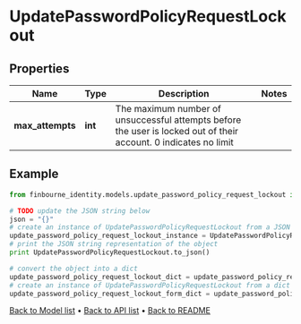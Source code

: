 # UpdatePasswordPolicyRequestLockout


## Properties
Name | Type | Description | Notes
------------ | ------------- | ------------- | -------------
**max_attempts** | **int** | The maximum number of unsuccessful attempts before the user is locked out of their account.  0 indicates no limit | 

## Example

```python
from finbourne_identity.models.update_password_policy_request_lockout import UpdatePasswordPolicyRequestLockout

# TODO update the JSON string below
json = "{}"
# create an instance of UpdatePasswordPolicyRequestLockout from a JSON string
update_password_policy_request_lockout_instance = UpdatePasswordPolicyRequestLockout.from_json(json)
# print the JSON string representation of the object
print UpdatePasswordPolicyRequestLockout.to_json()

# convert the object into a dict
update_password_policy_request_lockout_dict = update_password_policy_request_lockout_instance.to_dict()
# create an instance of UpdatePasswordPolicyRequestLockout from a dict
update_password_policy_request_lockout_form_dict = update_password_policy_request_lockout.from_dict(update_password_policy_request_lockout_dict)
```
[Back to Model list](../README.md#documentation-for-models) &#8226; [Back to API list](../README.md#documentation-for-api-endpoints) &#8226; [Back to README](../README.md)


